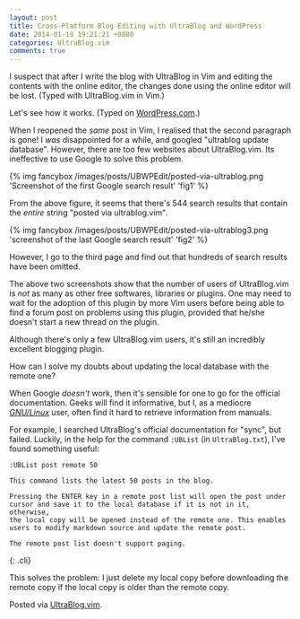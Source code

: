 ```yaml
---
layout: post
title: Cross-Platform Blog Editing with UltraBlog and WordPress
date: 2014-01-19 19:21:21 +0800
categories: UltraBlog.vim
comments: true
---
```


I suspect that after I write the blog with UltraBlog in Vim and
editing the contents with the online editor, the changes done using
the online editor will be lost. (Typed with UltraBlog.vim in Vim.)

Let's see how it works. (Typed on [WordPress.com][wp].)

<!-- more -->

When I reopened the *same* post in Vim, I realised that the second
paragraph is gone! I *was* disappointed for a while, and googled
"ultrablog update database". However, there are too few websites about
UltraBlog.vim. Its ineffective to use Google to solve this problem.

{% img fancybox /images/posts/UBWPEdit/posted-via-ultrablog.png 'Screenshot of the first Google search result' 'fig1' %}

From the above figure, it seems that there's 544 search results that
contain the *entire* string "posted via ultrablog.vim".

{% img fancybox /images/posts/UBWPEdit/posted-via-ultrablog3.png 'screenshot of the last Google search result' 'fig2' %}

However, I go to the third page and find out that hundreds of search
results have been omitted.

The above two screenshots show that the number of users of
UltraBlog.vim is *not* as many as other free softwares, libraries or
plugins. One may need to wait for the adoption of this plugin by more
Vim users before being able to find a forum post on problems using
this plugin, provided that he/she doesn't start a new thread on the
plugin.

Although there's only a few UltraBlog.vim users, it's still an
incredibly excellent blogging plugin.

How can I solve my doubts about updating the local database with the
remote one?

When Google *doesn't* work, then it's sensible for one to go for the
official documentation. Geeks will find it informative, but I, as a
mediocre [*GNU/Linux*][nix] user, often find it hard to retrieve
information from manuals.

For example, I searched UltraBlog's official documentation for "sync",
but failed. Luckily, in the help for the command `:UBList` (in
`UltraBlog.txt`), I've found something useful:

    :UBList post remote 50

    This command lists the latest 50 posts in the blog.

    Pressing the ENTER key in a remote post list will open the post under
    cursor and save it to the local database if it is not in it, otherwise,
    the local copy will be opened instead of the remote one. This enables
    users to modify markdown source and update the remote post.

    The remote post list doesn't support paging.
{: .cli}

This solves the problem: I just delete my local copy before
downloading the remote copy if the local copy is older than the remote
copy.

Posted via [UltraBlog.vim][end].

[wp]: http://wordpress.com
[nix]: https://www.gnu.org/gnu/gnu-users-never-heard-of-gnu.ht l
[end]: http://0x3f.org/blog/ultrablog-as-an-ultimate-vim-blogging-plugin/
